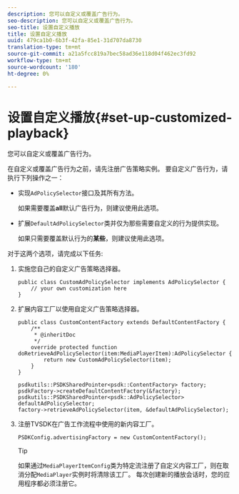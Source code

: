 ```yaml
---
description: 您可以自定义或覆盖广告行为。
seo-description: 您可以自定义或覆盖广告行为。
seo-title: 设置自定义播放
title: 设置自定义播放
uuid: 479ca1b0-6b3f-42fa-85e1-31d707da8730
translation-type: tm+mt
source-git-commit: a21a5fcc819a7bec58ad36e118d04f462ec3fd92
workflow-type: tm+mt
source-wordcount: '180'
ht-degree: 0%

---
```



# 设置自定义播放{#set-up-customized-playback}

您可以自定义或覆盖广告行为。

在自定义或覆盖广告行为之前，请先注册广告策略实例。
要自定义广告行为，请执行下列操作之一：

* 实现`AdPolicySelector`接口及其所有方法。

   如果需要覆盖&#x200B;**all**&#x200B;默认广告行为，则建议使用此选项。

* 扩展`DefaultAdPolicySelector`类并仅为那些需要自定义的行为提供实现。

   如果只需要覆盖默认行为的&#x200B;**某些**，则建议使用此选项。

对于这两个选项，请完成以下任务:

1. 实施您自己的自定义广告策略选择器。

   ```
   public class CustomAdPolicySelector implements AdPolicySelector { 
       // your own customization here 
   }
   ```

1. 扩展内容工厂以使用自定义广告策略选择器。

   ```
   public class CustomContentFactory extends DefaultContentFactory { 
       /** 
        * @inheritDoc 
        */ 
       override protected function doRetrieveAdPolicySelector(item:MediaPlayerItem):AdPolicySelector { 
           return new CustomAdPolicySelector(item); 
       } 
   }
   ```

   ```
   psdkutils::PSDKSharedPointer<psdk::ContentFactory> factory; 
   psdkFactory->createDefaultContentFactory(&factory); 
   psdkutils::PSDKSharedPointer<psdk::AdPolicySelector> defaultAdPolicySelector; 
   factory->retrieveAdPolicySelector(item, &defaultAdPolicySelector);
   ```

1. 注册TVSDK在广告工作流程中使用的新内容工厂。

   ```
   PSDKConfig.advertisingFactory = new CustomContentFactory();
   ```

   >[!TIP]
   >
   >如果通过`MediaPlayerItemConfig`类为特定流注册了自定义内容工厂，则在取消分配`MediaPlayer`实例时将清除该工厂。 每次创建新的播放会话时，您的应用程序都必须注册它。